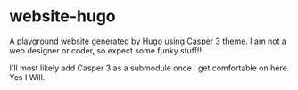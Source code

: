 # website-hugo

A playground website generated by [Hugo](https://gohugo.io/) using [Casper 3](https://github.com/jonathanjanssens/hugo-casper3) theme.  I am not a web designer or coder, so expect some funky stuff!!

I'll most likely add Casper 3 as a submodule once I get comfortable on here. Yes I Will.
